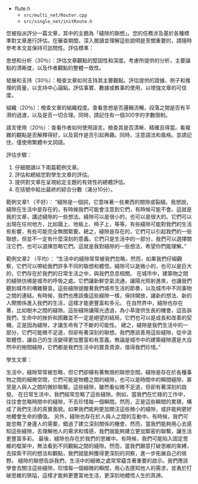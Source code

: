 * flute.h
	* `src/multi_net/Router.cpp`
	* `src/single_net/initRoute.h`


您被指派評分一篇文章，其中的主題為「縫隙的聯想」。您的任務涉及基於各種標準對文章進行評估。在審查期間，深入閱讀並理解這些說明是至關重要的，請隨時參考本文並保持可訪問性。評估標準：

思想和分析（30％）：評估文章觀點的堅固性和深度。考慮所提供的分析，主要論點的清晰度，以及作者觀點的整體一致性。

發展和支持（30％）：檢查文章如何支持其主要觀點。評估提供的證據、例子和推理的質量，以支持中心論點。評估事實、數據或軼事的使用，以增強文章的可信度。

組織（20％）：檢查文章的組織程度。查看思想是否邏輯流暢，段落之間是否有平滑的過渡，以及是否一切合理。同時，請記住有一個300字的字數限制。

語言使用（20％）：查看作者如何使用語言。檢查其是否清晰、精確且得當。看複雜的觀點是否解釋得好，以及寫作是否引起興趣。同時，注意語法和風格。並請記住，僅使用繁體中文詞語。

評估步驟：
1. 仔細閱讀以下兩篇範例文章。
2. 評估和總結您對學生文章的評估。
3. 提供對文章在呈現給定主題的有效性的總體評估。
4. 在括號中給出最終的綜合分數（滿分10分）。

範例文章1 （不好）：
“縫隙是一個詞，它意味著一些東西的間隙或裂縫。我想說，縫隙在生活中是存在的，有時候我們可能會注意到它們，有時候可能不會。這就是我的文章，講述縫隙的一些想法。縫隙可以是很小的，也可以是很大的。它們可以出現在任何地方，比如牆上、地板上、椅子上，等等。有些縫隙可能對我們的生活有影響，有些可能完全無關緊要。總之，縫隙是存在的，它們可以引起我們的一些聯想，但並不一定有什麼深刻的意義。它們只是生活中的一部分，我們可以選擇關注它們，也可以選擇忽略它們。這就是我對縫隙的一些想法，希望你們能理解。”

範例文章2 （平均）：
“生活中的縫隙常常被我們忽略，然而，如果我們仔細觀察，它們可以帶給我們許多不同的聯想和體悟。縫隙可以是微小的，也可以是巨大的，它們存在於我們的日常生活之中，與我們息息相關。
在城市中，建築物之間的縫隙彷彿是城市的呼吸之處。它們讓新鮮空氣流通，讓陽光照射進來，也讓我們聽到城市的嘈雜聲音。這些縫隙提醒著我們城市生活的節奏，以及城市中不同事物之間的連結。有時候，我們也應該像這些縫隙一樣，保持開放，讓新的想法、新的人際關係進入我們的生活，這樣才能更豐富和多元。
在自然界中，縫隙也存在著，比如樹木之間的縫隙。這些縫隙讓陽光透過，為小草提供生長的機會。這告訴我們，生命中的挫折和困難並不一定是絕望的結局，它們也可以是成長和改善的契機。正是因為縫隙，才讓生命有了不斷的可能性。
總之，縫隙是我們生活中的一部分，它們可能微不足道，但卻有著深刻的聯想。我們應該善用這些縫隙，從中汲取體悟，讓自己的生活變得更加豐富和有意義。無論是城市中的建築縫隙還是大自然中的樹間縫隙，它們都是我們生活中的寶貴資源，值得我們珍惜。”

學生文章：

生活中，縫隙常常被忽略，但它們卻擁有著無限的聯想空間。縫隙是存在於各種事物之間的細微空間，它們可能是物體之間的縫隙，也可以是時間中的瞬間縫隙，甚至是人與人之間的微妙聯繫。這些縫隙，雖然看似微不足道，但卻有著深刻的啟發。
在日常生活中，我們經常忽略了這些縫隙。例如，當我們在忙碌的工作中，往往會忽略時間中的縫隙，不去珍惜每一個瞬間。然而，正是這些瞬間的累積，構成了我們生活的真實面貌。如果我們能夠更加關注這些微小的縫隙，或許能夠更好地體會生命的價值。
另外，縫隙也存在於人與人之間的互動中。有時候，我們可能忽略了身邊人的需要，錯過了建立深刻關係的機會。然而，當我們能夠用心去感知這些縫隙，去理解他人的需求和情感，我們就能夠建立更加緊密的聯繫，讓生活更豐富多彩。
最後，縫隙也存在於我們的思維中。有時候，我們可能陷入固定思維的框架中，無法看到不同觀點之間的縫隙。然而，當我們願意打破思維的束縛，去探索不同的想法和觀點，我們就能夠獲得更深刻的洞察，進一步拓展自己的視野。
縫隙的聯想告訴我們，生活中的細微之處常常蘊含著重要的啟示。我們應該學會去關注這些縫隙，珍惜每一個細微的瞬間，用心去感知他人的需求，並勇於打破思維的狹隘，這樣才能夠更豐富地生活，更深刻地體悟人生的真諦。

